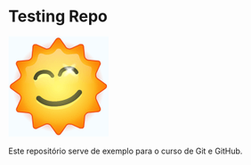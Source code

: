 # Testing Repo

![Sun](skype-sun.gif)

Este repositório serve de exemplo para o curso de Git e GitHub.